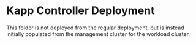 # Kapp Controller Deployment

This folder is not deployed from the regular deployment, but is instead initially populated from the management cluster for the workload cluster.